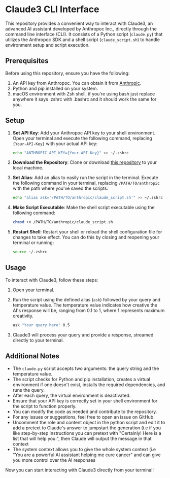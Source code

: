 # Claude3 CLI Interface

This repository provides a convenient way to interact with Claude3, an advanced AI assistant developed by Anthropoc Inc., directly through the command line interface (CLI). It consists of a Python script (`claude.py`) that utilizes the Anthropoc SDK and a shell script (`claude_script.sh`) to handle environment setup and script execution.

## Prerequisites

Before using this repository, ensure you have the following:

1. An API key from Anthropoc. You can obtain it from [Anthropic](https://anthropic.com).
2. Python and pip installed on your system.
3. macOS environment with Zsh shell, if you're using bash just replace anywhere it says .zshrc with .bashrc and it should work the same for you.

## Setup

1. **Set API Key**: Add your Anthropoc API key to your shell environment. Open your terminal and execute the following command, replacing `{Your-API-Key}` with your actual API key:

   ```bash
   echo "ANTHROPIC_API_KEY={Your-API-Key}" >> ~/.zshrc
   ```

2. **Download the Repository**: Clone or download [this repository](https://github.com/DevDevvy/claud3_CLI) to your local machine.

3. **Set Alias**: Add an alias to easily run the script in the terminal. Execute the following command in your terminal, replacing `/PATH/TO/anthropic` with the path where you've saved the scripts:

   ```bash
   echo "alias ask='/PATH/TO/anthropic/claude_script.sh'" >> ~/.zshrc
   ```

4. **Make Script Executable**: Make the shell script executable using the following command:

   ```bash
   chmod +x /PATH/TO/anthropic/claude_script.sh
   ```
   
5. **Restart Shell**: Restart your shell or reload the shell configuration file for changes to take effect. You can do this by closing and reopening your terminal or running:

   ```bash
   source ~/.zshrc
   ```

## Usage

To interact with Claude3, follow these steps:

1. Open your terminal.

2. Run the script using the defined alias (`ask`) followed by your query and temperature value. The temperature value indicates how creative the AI's response will be, ranging from 0.1 to 1, where 1 represents maximum creativity.

   ```bash
   ask "Your query here" 0.5
   ```

3. Claude3 will process your query and provide a response, streamed directly to your terminal.

## Additional Notes

- The `claude.py` script accepts two arguments: the query string and the temperature value.
- The script checks for Python and pip installation, creates a virtual environment if one doesn't exist, installs the required dependencies, and runs the query.
- After each query, the virtual environment is deactivated.
- Ensure that your API key is correctly set in your shell environment for the script to function properly.
- You can modify the code as needed and contribute to the repository.
- For any issues or suggestions, feel free to open an issue on GitHub.
- Uncomment the role and content object in the python script and edit it to add a pretext to Claude's answer to jumpstart the generation (i.e if you like step-by-step instructions you can pretext with "Certainly! Here is a list that will help you:", then Claude will output the message in that context
- The system context allows you to give the whole system context (i.e "You are a powerful AI assistant helping me cure cancer" and can give you more control over the AI responses

Now you can start interacting with Claude3 directly from your terminal!
